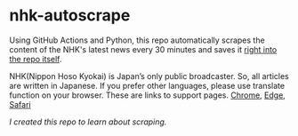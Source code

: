 # nhk-autoscrape

Using GitHub Actions and Python, this repo automatically scrapes the content of the NHK's latest news every 30 minutes
and saves it [right into the repo itself](https://github.com/Hiromisa/nhk-autoscrape/blob/main/nhk-latest20news.csv). 

NHK(Nippon Hoso Kyokai) is Japan’s only public broadcaster. So, all articles are written in Japanese. If you prefer other languages, please use translate function on your browser. These are links to support pages.
[Chrome](https://support.google.com/chrome/answer/173424?hl=en&co=GENIE.Platform%3DDesktop), 
[Edge](https://support.microsoft.com/en-us/topic/use-microsoft-translator-in-microsoft-edge-browser-4ad1c6cb-01a4-4227-be9d-a81e127fcb0b), 
[Safari](https://support.apple.com/ja-jp/guide/safari/ibrw646b2ca2/mac#:~:text=In%20the%20Safari%20app%20on,button%20%2C%20then%20choose%20a%20language)

*I created this repo to learn about scraping.*
